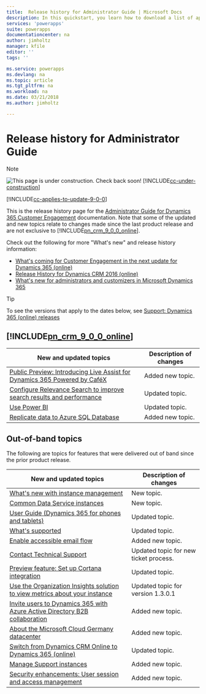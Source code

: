 ```yaml
---
title:  Release history for Administrator Guide | Microsoft Docs
description: In this quickstart, you learn how to download a list of apps created in your environments
services: 'powerapps'
suite: powerapps
documentationcenter: na
author: jimholtz
manager: kfile
editor: ''
tags: ''

ms.service: powerapps
ms.devlang: na
ms.topic: article
ms.tgt_pltfrm: na
ms.workload: na
ms.date: 03/21/2018
ms.author: jimholtz

---
```

# Release history for Administrator Guide

> [!NOTE]
> ![This page is under construction. Check back soon!](../media/under_construction.png "Coming soon")  [!INCLUDE[cc-under-construction](../../includes/cc-under-construction.md)]

[!INCLUDE[cc-applies-to-update-9-0-0](../../includes/cc_applies_to_update_9_0_0.md)]

This is the release history page for the [Administrator Guide for Dynamics 365 Customer Engagement](admin-guide.md) documentation. Note that some of the updated and new topics relate to changes made since the last product release and are not exclusive to [!INCLUDE[pn_crm_9_0_0_online](../../includes/pn-crm-9-0-0-online.md)].

Check out the following for more "What's new" and release history information:

- [What's coming for Customer Engagement in the next update for Dynamics 365 (online)](https://docs.microsoft.com/dynamics365/get-started/whats-new/customer-engagement/new-in-july-2017-update)
- [Release History for Dynamics CRM 2016 (online)](https://technet.microsoft.com/library/dn467370.aspx)
- [What's new for administrators and customizers in Microsoft Dynamics 365](https://technet.microsoft.com/library/dn531078.aspx)
  
> [!TIP]
>  To see the versions that apply to the dates below, see [Support: Dynamics 365 (online) releases](https://support.microsoft.com/kb/2925359)  

<a name="BKMK_July2017"></a>

## [!INCLUDE[pn_crm_9_0_0_online](../../includes/pn-crm-9-0-0-online.md)]

|New and updated topics|Description of changes|  
|----------------------------|----------------------------|  
|[Public Preview: Introducing Live Assist for Dynamics 365 Powered by CaféX](https://docs.microsoft.com/dynamics365/customer-engagement/live-assist/live-assist-microsoft-dynamics-365-powered-by-cafe-x)|Added new topic.|  
|[Configure Relevance Search to improve search results and performance](https://docs.microsoft.com/dynamics365/customer-engagement/admin/configure-relevance-search-organization)|Updated topic.|  
|[Use Power BI](https://docs.microsoft.com/dynamics365/customer-engagement/admin/use-power-bi)|Updated topic.|
|[Replicate data to Azure SQL Database](https://docs.microsoft.com/dynamics365/customer-engagement/admin/replicate-data-microsoft-azure-sql-database)|Added new topic. |

## Out-of-band topics

The following are topics for features that were delivered out of band since the prior product release.

|New and updated topics|Description of changes|  
|----------------------------|----------------------------|  
|[What's new with instance management](new-environment-management.md)|New topic.|
|[Common Data Service instances](common-data-service-environments.md)|New topic.|
|[User Guide (Dynamics 365 for phones and tablets)](https://docs.microsoft.com/dynamics365/customer-engagement/mobile-app/dynamics-365-phones-tablets-users-guide)|Updated topic.|
|[What's supported](https://docs.microsoft.com/dynamics365/customer-engagement/mobile-app/support-phones-tablets)|Updated topic.|
|[Enable accessible email flow](https://docs.microsoft.com/dynamics365/customer-engagement/admin/deploy-email-unified-interface)|Added new topic.|
|[Contact Technical Support](contact-technical-support.md)|Updated topic for new ticket process.|
|[Preview feature: Set up Cortana integration](https://docs.microsoft.com/dynamics365/customer-engagement/admin/set-up-cortana-integration)|Updated topic.|
|[Use the Organization Insights solution to view metrics about your instance](use-organization-insights-solution-view-environment-metrics.md)|Updated topic for version 1.3.0.1|
|[Invite users to Dynamics 365 with Azure Active Directory B2B collaboration](invite-users-azure-active-directory-b2b-collaboration.md)|Added new topic.|
|[About the Microsoft Cloud Germany datacenter](https://docs.microsoft.com/dynamics365/customer-engagement/admin/datacenter/about-microsoft-cloud-germany)|Added new topic.|
|[Switch from Dynamics CRM Online to Dynamics 365 (online)](https://docs.microsoft.com/dynamics365/customer-engagement/admin/switch-dynamics-crm-online-dynamics-365)|Updated topic.|
|[Manage Support instances](support-environment.md)|Added new topic.|
|[Security enhancements: User session and access management](https://docs.microsoft.com/dynamics365/customer-engagement/admin/user-session-management)|Added new topic.|